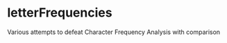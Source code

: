 letterFrequencies
=================

Various attempts to defeat Character Frequency Analysis with comparison

